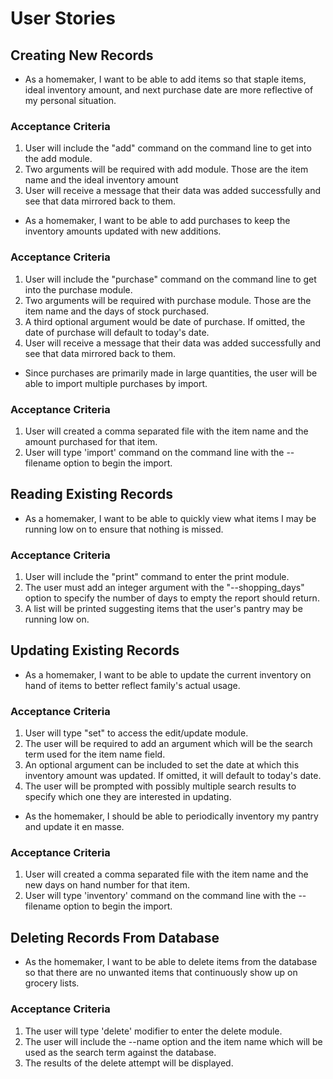 User Stories
============

Creating New Records
--------------------
* As a homemaker, I want to be able to add items so that staple items, ideal inventory amount, and next purchase date are more reflective of my personal situation.

### Acceptance Criteria

1. User will include the "add" command on the command line to get into the add module. 
2. Two arguments will be required with add module. Those are the item name and the ideal inventory amount
3. User will receive a message that their data was added successfully and see that data mirrored back to them.

* As a homemaker, I want to be able to add purchases to keep the inventory amounts updated with new additions.

### Acceptance Criteria

1. User will include the "purchase" command on the command line to get into the purchase module. 
2. Two arguments will be required with purchase module. Those are the item name and the days of stock purchased.
3. A third optional argument would be date of purchase. If omitted, the date of purchase will default to today's date.
3. User will receive a message that their data was added successfully and see that data mirrored back to them.

* Since purchases are primarily made in large quantities, the user will be able to import multiple purchases by import.

### Acceptance Criteria

1. User will created a comma separated file with the item name and the amount purchased for that item.
2. User will type 'import' command on the command line with the --filename option to begin the import.



Reading Existing Records
------------------------
* As a homemaker, I want to be able to quickly view what items I may be running low on to ensure that nothing is missed.

### Acceptance Criteria

1.  User will include the "print" command to enter the print module.
2.  The user must add an integer argument with the "--shopping_days" option to specify the number of days to empty the report should return.
3.  A list will be printed suggesting items that the user's pantry may be running low on.



Updating Existing Records
-------------------------
* As a homemaker, I want to be able to update the current inventory on hand of items to better reflect family's actual usage.

### Acceptance Criteria

1. User will type "set" to access the edit/update module.
2. The user will be required to add an argument which will be the search term used for the item name field.
3. An optional argument can be included to set the date at which this inventory amount was updated. If omitted, it will default to today's date.
4. The user will be prompted with possibly multiple search results to specify which one they are interested in updating.

* As the homemaker, I should be able to periodically inventory my pantry and update it en masse.

### Acceptance Criteria

1. User will created a comma separated file with the item name and the new days on hand number for that item.
2. User will type 'inventory' command on the command line with the --filename option to begin the import.


Deleting Records From Database
------------------------------
* As the homemaker, I want to be able to delete items from the database so that there are no unwanted items that continuously show up on grocery lists.  

### Acceptance Criteria

1. The user will type 'delete' modifier to enter the delete module.
2. The user will include the --name option and the item name which will be used as the search term against the database.
3. The results of the delete attempt will be displayed.

